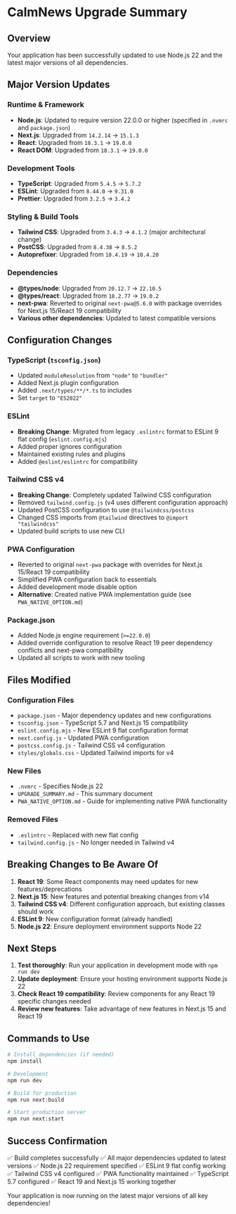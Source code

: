 # CalmNews Upgrade Summary

## Overview
Your application has been successfully updated to use Node.js 22 and the latest major versions of all dependencies.

## Major Version Updates

### Runtime & Framework
- **Node.js**: Updated to require version 22.0.0 or higher (specified in `.nvmrc` and `package.json`)
- **Next.js**: Upgraded from `14.2.14` → `15.1.3`
- **React**: Upgraded from `18.3.1` → `19.0.0`
- **React DOM**: Upgraded from `18.3.1` → `19.0.0`

### Development Tools
- **TypeScript**: Upgraded from `5.4.5` → `5.7.2`
- **ESLint**: Upgraded from `8.44.0` → `9.31.0`
- **Prettier**: Upgraded from `3.2.5` → `3.4.2`

### Styling & Build Tools
- **Tailwind CSS**: Upgraded from `3.4.3` → `4.1.2` (major architectural change)
- **PostCSS**: Upgraded from `8.4.38` → `8.5.2`
- **Autoprefixer**: Upgraded from `10.4.19` → `10.4.20`

### Dependencies
- **@types/node**: Upgraded from `20.12.7` → `22.10.5`
- **@types/react**: Upgraded from `18.2.77` → `19.0.2`
- **next-pwa**: Reverted to original `next-pwa@5.6.0` with package overrides for Next.js 15/React 19 compatibility
- **Various other dependencies**: Updated to latest compatible versions

## Configuration Changes

### TypeScript (`tsconfig.json`)
- Updated `moduleResolution` from `"node"` to `"bundler"`
- Added Next.js plugin configuration
- Added `.next/types/**/*.ts` to includes
- Set `target` to `"ES2022"`

### ESLint
- **Breaking Change**: Migrated from legacy `.eslintrc` format to ESLint 9 flat config (`eslint.config.mjs`)
- Added proper ignores configuration
- Maintained existing rules and plugins
- Added `@eslint/eslintrc` for compatibility

### Tailwind CSS v4
- **Breaking Change**: Completely updated Tailwind CSS configuration
- Removed `tailwind.config.js` (v4 uses different configuration approach)
- Updated PostCSS configuration to use `@tailwindcss/postcss`
- Changed CSS imports from `@tailwind` directives to `@import "tailwindcss"`
- Updated build scripts to use new CLI

### PWA Configuration
- Reverted to original `next-pwa` package with overrides for Next.js 15/React 19 compatibility
- Simplified PWA configuration back to essentials
- Added development mode disable option
- **Alternative**: Created native PWA implementation guide (see `PWA_NATIVE_OPTION.md`)

### Package.json
- Added Node.js engine requirement (`>=22.0.0`)
- Added override configuration to resolve React 19 peer dependency conflicts and next-pwa compatibility
- Updated all scripts to work with new tooling

## Files Modified

### Configuration Files
- `package.json` - Major dependency updates and new configurations
- `tsconfig.json` - TypeScript 5.7 and Next.js 15 compatibility
- `eslint.config.mjs` - New ESLint 9 flat configuration format
- `next.config.js` - Updated PWA configuration
- `postcss.config.js` - Tailwind CSS v4 configuration
- `styles/globals.css` - Updated Tailwind imports for v4

### New Files
- `.nvmrc` - Specifies Node.js 22
- `UPGRADE_SUMMARY.md` - This summary document
- `PWA_NATIVE_OPTION.md` - Guide for implementing native PWA functionality

### Removed Files
- `.eslintrc` - Replaced with new flat config
- `tailwind.config.js` - No longer needed in Tailwind v4

## Breaking Changes to Be Aware Of

1. **React 19**: Some React components may need updates for new features/deprecations
2. **Next.js 15**: New features and potential breaking changes from v14
3. **Tailwind CSS v4**: Different configuration approach, but existing classes should work
4. **ESLint 9**: New configuration format (already handled)
5. **Node.js 22**: Ensure deployment environment supports Node 22

## Next Steps

1. **Test thoroughly**: Run your application in development mode with `npm run dev`
2. **Update deployment**: Ensure your hosting environment supports Node.js 22
3. **Check React 19 compatibility**: Review components for any React 19 specific changes needed
4. **Review new features**: Take advantage of new features in Next.js 15 and React 19

## Commands to Use

```bash
# Install dependencies (if needed)
npm install

# Development
npm run dev

# Build for production
npm run next:build

# Start production server
npm run next:start
```

## Success Confirmation

✅ Build completes successfully
✅ All major dependencies updated to latest versions
✅ Node.js 22 requirement specified
✅ ESLint 9 flat config working
✅ Tailwind CSS v4 configured
✅ PWA functionality maintained
✅ TypeScript 5.7 configured
✅ React 19 and Next.js 15 working together

Your application is now running on the latest major versions of all key dependencies!